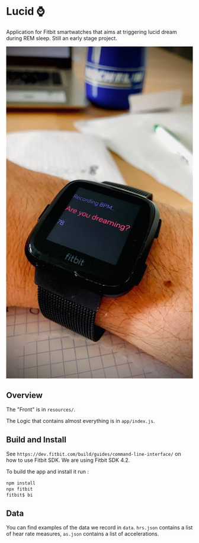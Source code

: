# Lucid ⌚

Application for Fitbit smartwatches that aims at triggering lucid dream during REM sleep. Still an early stage project.

![Overview](https://github.com/clementpiat/Lucid/blob/master/overview.jpg)

## Overview

The "Front" is in `resources/`.

The Logic that contains almost everything is in `app/index.js`.

## Build and Install

See `https://dev.fitbit.com/build/guides/command-line-interface/` on how to use Fitbit SDK. We are using Fitbit SDK 4.2.

To build the app and install it run :
```
npm install
npx fitbit
fitbit$ bi
```

## Data

You can find examples of the data we record in `data`. `hrs.json` contains a list of hear rate measures, `as.json` contains a list of accelerations. 
